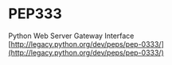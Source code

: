 # PEP333
Python Web Server Gateway Interface  
[http://legacy.python.org/dev/peps/pep-0333/](http://legacy.python.org/dev/peps/pep-0333/)
